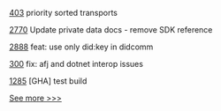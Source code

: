 
[403](https://github.com/hyperledger/aries-framework-javascript/pull/403) priority sorted transports

[2770](https://github.com/hyperledger/fabric/pull/2770) Update private data docs - remove SDK reference

[2888](https://github.com/hyperledger/aries-framework-go/pull/2888) feat: use only did:key in didcomm

[300](https://github.com/hyperledger/aries-agent-test-harness/pull/300) fix: afj and dotnet interop issues

[1285](https://github.com/hyperledger/iroha/pull/1285) [GHA] test build


[See more >>>](https://start-here.hyperledger.org/pull-requests)
